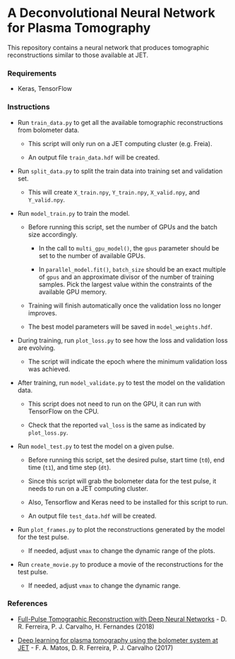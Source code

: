 # A Deconvolutional Neural Network for Plasma Tomography

This repository contains a neural network that produces tomographic reconstructions similar to those available at JET.

### Requirements

- Keras, TensorFlow

### Instructions

- Run `train_data.py` to get all the available tomographic reconstructions from bolometer data.

    - This script will only run on a JET computing cluster (e.g. Freia).

    - An output file `train_data.hdf` will be created.

- Run `split_data.py` to split the train data into training set and validation set.

    - This will create `X_train.npy`, `Y_train.npy`, `X_valid.npy`, and `Y_valid.npy`.

- Run `model_train.py` to train the model.

    - Before running this script, set the number of GPUs and the batch size accordingly.

        - In the call to `multi_gpu_model()`, the `gpus` parameter should be set to the number of available GPUs.
        
        - In `parallel_model.fit()`, `batch_size` should be an exact multiple of `gpus` and an approximate divisor of the number of training samples. Pick the largest value within the constraints of the available GPU memory.

    - Training will finish automatically once the validation loss no longer improves.
    
    - The best model parameters will be saved in `model_weights.hdf`.

- During training, run `plot_loss.py` to see how the loss and validation loss are evolving.

    - The script will indicate the epoch where the minimum validation loss was achieved.
    
- After training, run `model_validate.py` to test the model on the validation data.

    - This script does not need to run on the GPU, it can run with TensorFlow on the CPU.
    
    - Check that the reported `val_loss` is the same as indicated by `plot_loss.py`.

- Run `model_test.py` to test the model on a given pulse.

    - Before running this script, set the desired pulse, start time (`t0`), end time (`t1`), and time step (`dt`).

    - Since this script will grab the bolometer data for the test pulse, it needs to run on a JET computing cluster.
    
    - Also, Tensorflow and Keras need to be installed for this script to run.
    
    - An output file `test_data.hdf` will be created.

- Run `plot_frames.py` to plot the reconstructions generated by the model for the test pulse.

    - If needed, adjust `vmax` to change the dynamic range of the plots.

- Run `create_movie.py` to produce a movie of the reconstructions for the test pulse.

    - If needed, adjust `vmax` to change the dynamic range.


### References

- [Full-Pulse Tomographic Reconstruction with Deep Neural Networks](https://arxiv.org/pdf/1802.02242.pdf) - D. R. Ferreira, P. J. Carvalho, H. Fernandes (2018)

- [Deep learning for plasma tomography using the bolometer system at JET](https://arxiv.org/pdf/1701.00322.pdf) - F. A. Matos, D. R. Ferreira, P. J. Carvalho (2017)

